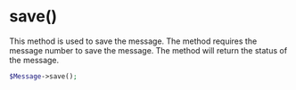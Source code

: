 # save()
This method is used to save the message. The method requires the message number to save the message. The method will return the status of the message.

```php
$Message->save();
```
